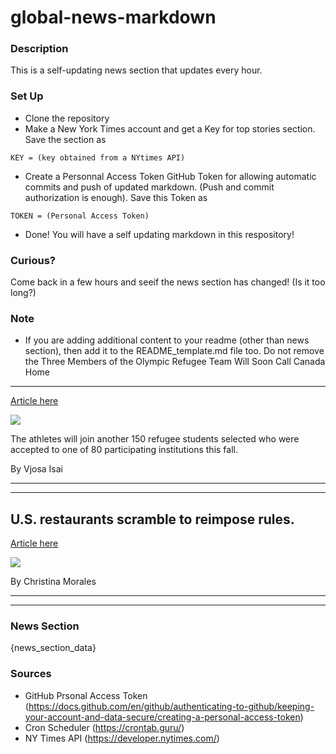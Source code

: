 # global-news-markdown

### Description 
This is a self-updating news section that updates every hour.

### Set Up 
* Clone the repository
* Make a New York Times account and get a Key for top stories section. Save the section as 
 ```
 KEY = (key obtained from a NYtimes API)
 ```
*  Create a Personnal Access Token GitHub Token for allowing automatic commits and push of updated markdown. (Push and commit authorization is enough). Save this Token as 
```
TOKEN = (Personal Access Token)
```
* Done! You will have a self updating markdown in this respository!

### Curious?
Come back in a few hours and seeif the news section has changed! (Is it too long?)

### Note
* If you are adding additional content to your readme (other than news section), then add it to the README_template.md file too. Do not remove the Three Members of the Olympic Refugee Team Will Soon Call Canada Home
--------------------------------------------------------------------

[Article here](https://www.nytimes.com/2021/07/30/world/canada/canada-olympics-refugees.html)

[![](https://static01.nyt.com/images/2021/07/30/world/30CANADA-LETTER-LOKORO/30CANADA-LETTER-LOKORO-superJumbo.jpg)](https://www.nytimes.com/2021/07/30/world/canada/canada-olympics-refugees.html)

The athletes will join another 150 refugee students selected who were accepted to one of 80 participating institutions this fall.

By Vjosa Isai

* * *

* * *

U.S. restaurants scramble to reimpose rules.
--------------------------------------------

[Article here](https://www.nytimes.com/2021/07/30/world/us-restaurants-scramble-to-reimpose-rules.html)

[![](https://static01.nyt.com/images/2021/07/29/lens/29virus-briefing-restaurants-rules1/merlin_185407377_0255b96c-c9c2-49a2-b2dd-92936dc043e0-superJumbo.jpg)](https://www.nytimes.com/2021/07/30/world/us-restaurants-scramble-to-reimpose-rules.html)

By Christina Morales

* * *

* * *

### News Section 
{news_section_data}


### Sources 
* GitHub Prsonal Access Token (https://docs.github.com/en/github/authenticating-to-github/keeping-your-account-and-data-secure/creating-a-personal-access-token)
* Cron Scheduler (https://crontab.guru/)
* NY Times API (https://developer.nytimes.com/)
